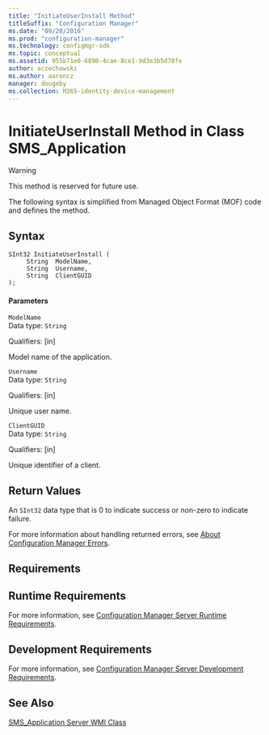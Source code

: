 ```yaml
---
title: "InitiateUserInstall Method"
titleSuffix: "Configuration Manager"
ms.date: "09/20/2016"
ms.prod: "configuration-manager"
ms.technology: configmgr-sdk
ms.topic: conceptual
ms.assetid: 955b71e0-6890-4cae-8ce1-9d3e3b5d78fe
author: aczechowski
ms.author: aaroncz
manager: dougeby
ms.collection: M365-identity-device-management
---
```

# InitiateUserInstall Method in Class SMS_Application
> [!WARNING]
>  This method is reserved for future use.  

 The following syntax is simplified from Managed Object Format (MOF) code and defines the method.  

## Syntax  

```  
SInt32 InitiateUserInstall (  
     String  ModelName,  
     String  Username,  
     String  ClientGUID  
);  

```  

#### Parameters  
 `ModelName`  
 Data type: `String`  

 Qualifiers: [in]  

 Model name of the application.  

 `Username`  
 Data type: `String`  

 Qualifiers: [in]  

 Unique user name.  

 `ClientGUID`  
 Data type: `String`  

 Qualifiers: [in]  

 Unique identifier of a client.  

## Return Values  
 An `SInt32` data type that is 0 to indicate success or non-zero to indicate failure.  

 For more information about handling returned errors, see [About Configuration Manager Errors](../../../develop/core/understand/about-configuration-manager-errors.md).  

## Requirements  

## Runtime Requirements  
 For more information, see [Configuration Manager Server Runtime Requirements](../../../develop/core/reqs/server-runtime-requirements.md).  

## Development Requirements  
 For more information, see [Configuration Manager Server Development Requirements](../../../develop/core/reqs/server-development-requirements.md).  

## See Also  
 [SMS_Application Server WMI Class](../../../develop/reference/apps/sms_application-server-wmi-class.md)   
